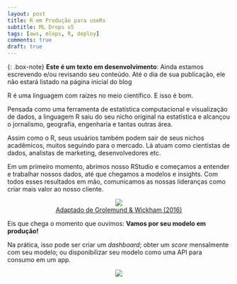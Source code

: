 ```yaml
---
layout: post
title: R em Produção para useRs
subtitle: ML Drops v5   
tags: [aws, mlops, R, deploy]
comments: true
draft: true
---
```


{: .box-note}
**Este é um texto em desenvolvimento**: Ainda estamos escrevendo e/ou revisando seu conteúdo. Até o dia de sua publicação, ele não estará listado na página inicial do blog

R é uma linguagem com raízes no meio científico. E isso é bom.

Pensada como uma ferramenta de estatística computacional e visualização de dados, a linguagem R saiu do seu nicho original na estatística e alcançou o jornalismo, geografia, engenharia e tantas outras área.

Assim como o R, seus usuários também podem sair de seus nichos acadêmicos, muitos seguindo para o mercado. Lá atuam como cientistas de dados, analistas de marketing, desenvolvedores etc.

Em um primeiro momento, abrimos nosso RStudio e começamos a entender e trabalhar nossos dados, até que chegamos a modelos e insights. Com todos esses resultados em mão, comunicamos as nossas lideranças como criar mais valor ao nosso cliente.

<p style="text-align: center; margin-bottom: 0px"><img src="https://i.imgur.com/7rUZ9cd.png"></p>
<p style="text-align: center; margin-top: 0px"><a href="https://r4ds.had.co.nz/">Adaptado de Grolemund & Wickham (2016)</a></p>

Eis que chega o momento que ouvimos: **Vamos por seu modelo em produção!**

Na prática, isso pode ser criar um *dashboard*; obter um *score* mensalmente com seu modelo; ou disponibilizar seu modelo como uma API para consumo em um app.



<p style="text-align: center"><img src="https://i.imgur.com/gpnIchT.png"></p>

